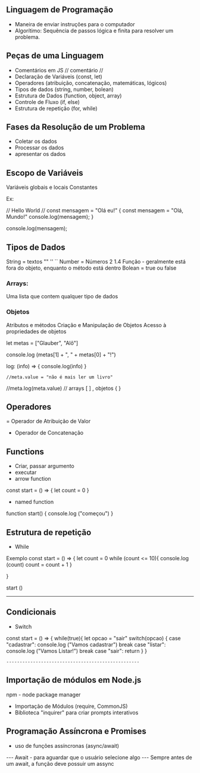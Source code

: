 ## Linguagem de Programação

- Maneira de enviar instruções para o computador
- Algorítimo: Sequência de passos lógica e finita para resolver um problema.

## Peças de uma Linguagem

- Comentários em JS // comentário //
- Declaração de Variáveis (const, let)
- Operadores (atribuição, concatenação, matemáticas, lógicos) 
- Tipos de dados (string, number, bolean)
- Estrutura de Dados (function, object, array)
- Controle de Fluxo (if, else)
- Estrutura de repetição (for, while)

## Fases da Resolução de um Problema

- Coletar os dados
- Processar os dados
- apresentar os dados

## Escopo de Variáveis

Variáveis globais e locais
Constantes

Ex:

// Hello World //
const mensagem = "Olá eu!"
{
    const mensagem = "Olá, Mundo!"
    console.log(mensagem);
}

console.log(mensagem);
## Tipos de Dados

String = textos "" '' ``
Number = Números 2 1.4
Função - geralmente está fora do objeto, enquanto o método está dentro
Bolean = true ou false

### Arrays:

Uma lista que contem qualquer tipo de dados

### Objetos

Atributos e métodos
Criação e Manipulação de Objetos
Acesso à propriedades de objetos

let metas = ["Glauber", "Alô"]

console.log (metas[1] + ", " + metas[0] + "!")

log: (info) => {
        console.log(info)
    }

    //meta.value = "não é mais ler um livro"

//meta.log(meta.value)
// arrays [ ] , objetos { }



## Operadores
= Operador de Atribuição de Valor
+ Operador de Concatenação

## Functions
- Criar, passar argumento
- executar
- arrow function

const start = () => {
    let count = 0
}

- named function

function start() {
    console.log ("começou")
}
## Estrutura de repetição

- While

Exemplo
const start = () => {
    let count = 0
    while (count <= 10){
        console.log (count)
        count = count + 1
    }
    
}

start ()

----------------------------------------------------
## Condicionais

- Switch

const start = () => {
    while(true){
        let opcao = "sair"
        switch(opcao) {
            case "cadastrar":
                console.log ("Vamos cadastrar")
                break
            case "listar":
                console.log ("Vamos Listar!")
                break
            case "sair":
                return
        }
    }

    --------------------------------------------------

## Importação de módulos em Node.js
npm - node package manager

- Importação de Módulos (require, CommonJS)
- Biblioteca "inquirer" para criar prompts interativos

## Programação Assíncrona e Promises

- uso de funções assíncronas (async/await)

--- Await - para aguardar que o usuário selecione algo
    --- Sempre antes de um await, a função deve possuir um assync









